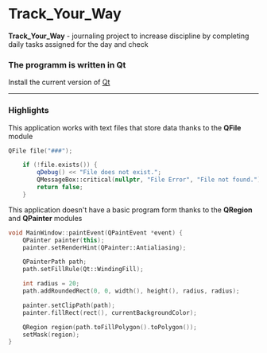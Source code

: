 #  Track_Your_Way
**Track_Your_Way** - journaling project to increase discipline by completing daily tasks assigned for the day and check 

### The programm is written in Qt
Install the current version of [Qt](https://www.qt.io/download-dev)
___
### Highlights
This application works with text files that store data thanks to the **QFile** module

``` C++
QFile file("###");

    if (!file.exists()) {
        qDebug() << "File does not exist.";
        QMessageBox::critical(nullptr, "File Error", "File not found.");
        return false;
    }
```

This application doesn't have a basic program form thanks to the **QRegion** and **QPainter** modules
``` cpp
void MainWindow::paintEvent(QPaintEvent *event) {
    QPainter painter(this);
    painter.setRenderHint(QPainter::Antialiasing); 

    QPainterPath path;
    path.setFillRule(Qt::WindingFill); 

    int radius = 20; 
    path.addRoundedRect(0, 0, width(), height(), radius, radius); 

    painter.setClipPath(path);
    painter.fillRect(rect(), currentBackgroundColor); 

    QRegion region(path.toFillPolygon().toPolygon());
    setMask(region);  
}
```
